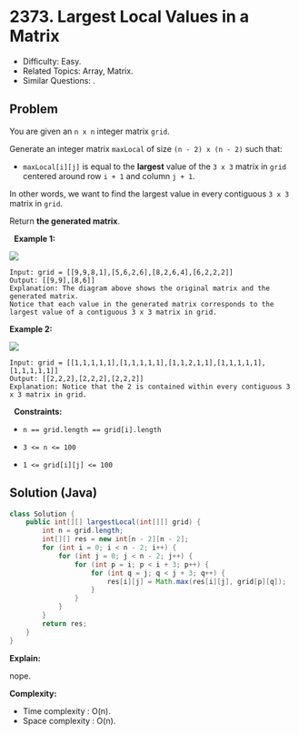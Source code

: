 # 2373. Largest Local Values in a Matrix

- Difficulty: Easy.
- Related Topics: Array, Matrix.
- Similar Questions: .

## Problem

You are given an ```n x n``` integer matrix ```grid```.

Generate an integer matrix ```maxLocal``` of size ```(n - 2) x (n - 2)``` such that:


	
- ```maxLocal[i][j]``` is equal to the **largest** value of the ```3 x 3``` matrix in ```grid``` centered around row ```i + 1``` and column ```j + 1```.


In other words, we want to find the largest value in every contiguous ```3 x 3``` matrix in ```grid```.

Return **the generated matrix**.

 
**Example 1:**

![](https://assets.leetcode.com/uploads/2022/06/21/ex1.png)

```
Input: grid = [[9,9,8,1],[5,6,2,6],[8,2,6,4],[6,2,2,2]]
Output: [[9,9],[8,6]]
Explanation: The diagram above shows the original matrix and the generated matrix.
Notice that each value in the generated matrix corresponds to the largest value of a contiguous 3 x 3 matrix in grid.
```

**Example 2:**

![](https://assets.leetcode.com/uploads/2022/07/02/ex2new2.png)

```
Input: grid = [[1,1,1,1,1],[1,1,1,1,1],[1,1,2,1,1],[1,1,1,1,1],[1,1,1,1,1]]
Output: [[2,2,2],[2,2,2],[2,2,2]]
Explanation: Notice that the 2 is contained within every contiguous 3 x 3 matrix in grid.
```

 
**Constraints:**


	
- ```n == grid.length == grid[i].length```
	
- ```3 <= n <= 100```
	
- ```1 <= grid[i][j] <= 100```



## Solution (Java)

```java
class Solution {
    public int[][] largestLocal(int[][] grid) {
        int n = grid.length;
        int[][] res = new int[n - 2][n - 2];
        for (int i = 0; i < n - 2; i++) {
            for (int j = 0; j < n - 2; j++) {
                for (int p = i; p < i + 3; p++) {
                    for (int q = j; q < j + 3; q++) {
                        res[i][j] = Math.max(res[i][j], grid[p][q]);
                    }
                }
            }
        }
        return res;
    }
}
```

**Explain:**

nope.

**Complexity:**

* Time complexity : O(n).
* Space complexity : O(n).
